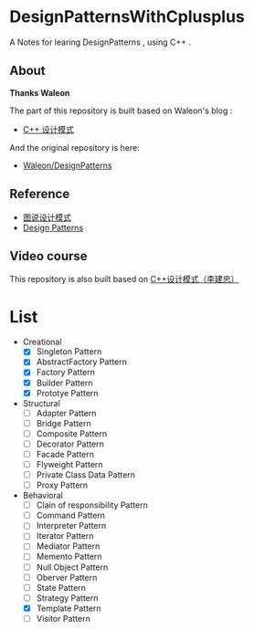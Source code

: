 # DesignPatternsWithCplusplus

A Notes for learing DesignPatterns , using C++ .

## About

**Thanks Waleon**

The part of this repository is built based on Waleon's blog :

- [C++ 设计模式](https://blog.csdn.net/liang19890820/article/details/66974516)

And the original repository is here:

- [Waleon/DesignPatterns](https://github.com/Waleon/DesignPatterns)

## Reference

- [图说设计模式](https://design-patterns.readthedocs.io/zh_CN/latest/index.html)
- [Design Patterns](https://sourcemaking.com/design_patterns/creational_patterns)

## Video course 

This repository is also built based on [C++设计模式（李建忠）](https://www.bilibili.com/video/av22292899?from=search&seid=4411130856517507313)
# List

* Creational 
  * [x] Singleton Pattern  
  * [x] AbstractFactory Pattern  
  * [x] Factory Pattern 
  * [x] Builder Pattern 
  * [x] Prototye Pattern 
  
* Structural 
  * [ ] Adapter Pattern  
  * [ ] Bridge Pattern  
  * [ ] Composite Pattern 
  * [ ] Decorator Pattern 
  * [ ] Facade Pattern 
  * [ ] Flyweight Pattern
  * [ ] Private Class Data Pattern
  * [ ] Proxy Pattern
  
* Behavioral  
  * [ ] Clain of responsibility Pattern  
  * [ ] Command Pattern  
  * [ ] Interpreter Pattern 
  * [ ] Iterator Pattern 
  * [ ] Mediator Pattern 
  * [ ] Memento Pattern
  * [ ] Null Object Pattern
  * [ ] Oberver Pattern
  * [ ] State Pattern
  * [ ] Strategy Pattern
  * [x] Template Pattern
  * [ ] Visitor Pattern
